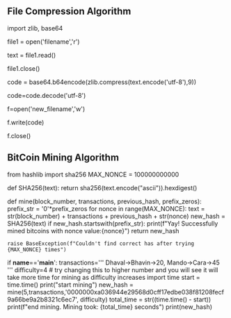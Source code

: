 File Compression Algorithm
----------------------
import zlib, base64

file1 = open('filename','r')

text = file1.read()

file1.close()

code = base64.b64encode(zlib.compress(text.encode('utf-8'),9))

code=code.decode('utf-8')

f=open('new_filename','w')

f.write(code)

f.close()

BitCoin Mining Algorithm
---------------------------
from hashlib import sha256
MAX_NONCE = 100000000000

def SHA256(text):
    return sha256(text.encode("ascii")).hexdigest()

def mine(block_number, transactions, previous_hash, prefix_zeros):
    prefix_str = '0'*prefix_zeros
    for nonce in range(MAX_NONCE):
        text = str(block_number) + transactions + previous_hash + str(nonce)
        new_hash = SHA256(text)
        if new_hash.startswith(prefix_str):
            print(f"Yay! Successfully mined bitcoins with nonce value:{nonce}")
            return new_hash

    raise BaseException(f"Couldn't find correct has after trying {MAX_NONCE} times")

if __name__=='__main__':
    transactions='''
    Dhaval->Bhavin->20,
    Mando->Cara->45
    '''
    difficulty=4 # try changing this to higher number and you will see it will take more time for mining as difficulty increases
    import time
    start = time.time()
    print("start mining")
    new_hash = mine(5,transactions,'0000000xa036944e29568d0cff17edbe038f81208fecf9a66be9a2b8321c6ec7', difficulty)
    total_time = str((time.time() - start))
    print(f"end mining. Mining took: {total_time} seconds")
    print(new_hash)
